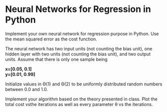 # Neural Networks for Regression in Python
Implement your own neural network for regression purpose in Python. Use the mean squared error as the cost function.  

The neural network has two input units (not counting the bias unit), one hidden layer with two units (not counting the bias unit), and two output units.  Assume that there is only one sample being

**x=[0.05, 0.1]  
y=[0.01, 0.99]**  

Initialize values in Θ(1) and Θ(2) to be uniformly distributed random numbers between 0.0 and 1.0.  

Implement your algorithm based on the theory presented in class.  Plot the total cost vsthe iterations as well as every parameter θ vs the iterations.
